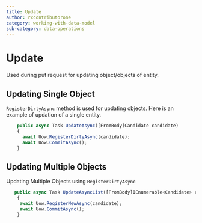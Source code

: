 ```yaml
---
title: Update
author: rxcontributorone
category: working-with-data-model
sub-category: data-operations 
---
```


# Update
Used during put request for updating object/objects of entity.

## Updating Single Object
`RegisterDirtyAsync` method is used for updating objects. Here is an example of updation of a single entity. 

```js
    public async Task UpdateAsync([FromBody]Candidate candidate)
    {
      await Uow.RegisterDirtyAsync(candidate);
      await Uow.CommitAsync();
    }
```    

## Updating Multiple Objects
Updating Multiple Objects using `RegisterDirtyAsync` 

```js
   public async Task UpdateAsyncList([FromBody]IEnumerable<Candidate> candidates)
    {     
     await Uow.RegisterNewAsync(candidate);
     await Uow.CommitAsync();
    }
```